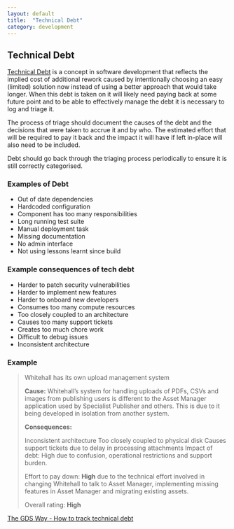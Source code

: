 ```yaml
---
layout: default
title:  "Technical Debt"
category: development
---
```


## Technical Debt

[Technical Debt](https://en.wikipedia.org/wiki/Technical_debt) is a concept in software development that reflects the implied cost of additional rework caused by intentionally choosing an easy (limited) solution now instead of using a better approach that would take longer. When this debt is taken on it will likely need paying back at some future point and to be able to effectively manage the debt it is necessary to log and triage it. 

The process of triage should document the causes of the debt and the decisions that were taken to accrue it and by who. The estimated effort that will be required to pay it back and the impact it will have if left in-place will also need to be included.

Debt should go back through the triaging process periodically to ensure it is still correctly categorised.  

### Examples of Debt

* Out of date dependencies
* Hardcoded configuration
* Component has too many responsibilities
* Long running test suite
* Manual deployment task
* Missing documentation
* No admin interface
* Not using lessons learnt since build

### Example consequences of tech debt

* Harder to patch security vulnerabilities
* Harder to implement new features
* Harder to onboard new developers
* Consumes too many compute resources
* Too closely coupled to an architecture
* Causes too many support tickets
* Creates too much chore work
* Difficult to debug issues
* Inconsistent architecture


### Example

> Whitehall has its own upload management system
> 
> **Cause:** Whitehall’s system for handling uploads of PDFs, CSVs and images from publishing users is different to the Asset Manager application used by Specialist Publisher and others. This is due to it being developed in isolation from another system.
> 
> **Consequences:**
> 
> Inconsistent architecture
> Too closely coupled to physical disk
> Causes support tickets due to delay in processing attachments
> Impact of debt: High due to confusion, operational restrictions and support burden.
>
> Effort to pay down: **High** due to the technical effort involved in changing Whitehall to talk to Asset Manager, implementing missing features in Asset Manager and migrating existing assets.
>
> Overall rating: **High**

[The GDS Way - How to track technical debt](https://gds-way.cloudapps.digital/standards/technical-debt.html)